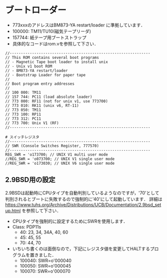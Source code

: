 # ブートローダー
- 773xxxのアドレスはBM873-YA restart/loader に準拠しています．
- 100000: TM11/TU10(磁気テープリーダ)
- 157744: 紙テープ用ブートストラップ
- 具体的なコードはrom.vを参照して下さい．

```
//---------------------------------------------------------------
// This ROM contains several boot programs
// - Magnetic Tape boot loader to install unix
// - Unix v1 boot ROM
// - BM873-YA restart/loader
// - Bootstrap Loader for paper tape
//
// Boot program entry addresses
//
// 100 000: TM11
// 157 744: PC11 (load absolute loader)
// 773 000: RF11 (not for unix v1, use 773700)
// 773 010: RK11 (unix v6, RT-11)
// 773 050: TM11
// 773 100: RP11
// 773 312: PC11
// 773 700: Unix V1 (RF)
//---------------------------------------------------------------

# スイッチレジスタ
//---------------------------------------------------------------
// SWR (Console Switches Register, 777570)
//---------------------------------------------------------------
REG_SWR = 'o173700; // UNIX V1 multi user mode
//REG_SWR = 'o073700; // UNIX V1 single user mode
//REG_SWR = 'o173030; // UNIX V6 single user mode
```
## 2.9BSD用の設定
2.9BSDは起動時にCPUタイプを自動判別しているようなのですが，'70'として判別されるとブートに失敗するので強制的に'40'にして起動しています．
詳細は https://www.tuhs.org/Archive/Distributions/UCB/Documentation/2.9bsd_setup.html を参照して下さい．

- CPUタイプを強制的に設定するためにSWRを使用します．
- Class: PDP11s
  - 40: 23, 34, 34A, 40, 60
  - 45: 45, 55
  - 70: 44, 70
- いちいち書くのは面倒なので，下記にレジスタ値を変更してHALTするプログラムを置きました．
  - 100040: SWR=o'000040
  - 100050: SWR=o'000045
  - 100070: SWR=o'000070
  


